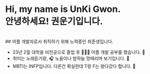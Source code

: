# Hi, my name is UnKi Gwon.<br>안녕하세요! 권운기입니다.
<br>
## 어플 개발자로서 취직하기 위해 노력중인 취준생입니다.

* 23년 2월 대학을 비전공으로 졸업 후 👨🏻‍🎓 어플 개발 공부를 했습니다. 📱
* 취미는 노래듣기랑, 🎧 노을이나 밤하늘 멍때리며 보기입니다. 🌃 
* MBTI는 INFP입니다. 다른건 확실한데 T랑 F는 왔다갔다 합니다. 🤣

   
   

